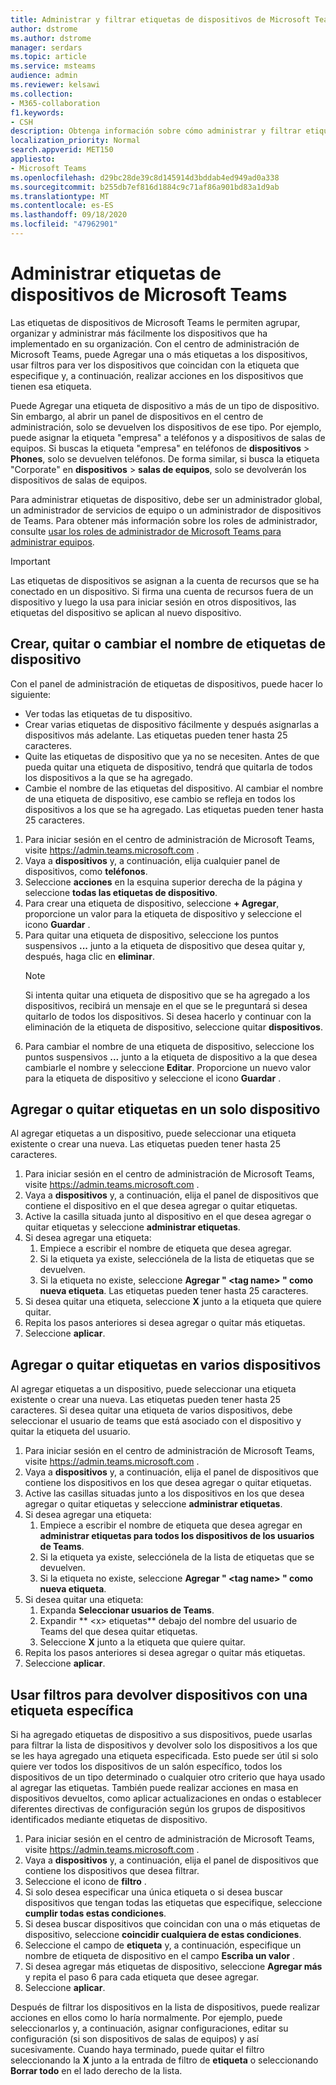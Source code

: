 ```yaml
---
title: Administrar y filtrar etiquetas de dispositivos de Microsoft Teams
author: dstrome
ms.author: dstrome
manager: serdars
ms.topic: article
ms.service: msteams
audience: admin
ms.reviewer: kelsawi
ms.collection:
- M365-collaboration
f1.keywords:
- CSH
description: Obtenga información sobre cómo administrar y filtrar etiquetas en los dispositivos de Microsoft Teams.
localization_priority: Normal
search.appverid: MET150
appliesto:
- Microsoft Teams
ms.openlocfilehash: d29bc28de39c8d145914d3bddab4ed949ad0a338
ms.sourcegitcommit: b255db7ef816d1884c9c71af86a901bd83a1d9ab
ms.translationtype: MT
ms.contentlocale: es-ES
ms.lasthandoff: 09/18/2020
ms.locfileid: "47962901"
---
```

# <a name="manage-microsoft-teams-device-tags"></a>Administrar etiquetas de dispositivos de Microsoft Teams

Las etiquetas de dispositivos de Microsoft Teams le permiten agrupar, organizar y administrar más fácilmente los dispositivos que ha implementado en su organización. Con el centro de administración de Microsoft Teams, puede Agregar una o más etiquetas a los dispositivos, usar filtros para ver los dispositivos que coincidan con la etiqueta que especifique y, a continuación, realizar acciones en los dispositivos que tienen esa etiqueta.

Puede Agregar una etiqueta de dispositivo a más de un tipo de dispositivo. Sin embargo, al abrir un panel de dispositivos en el centro de administración, solo se devuelven los dispositivos de ese tipo. Por ejemplo, puede asignar la etiqueta "empresa" a teléfonos y a dispositivos de salas de equipos. Si buscas la etiqueta "empresa" en teléfonos de **dispositivos**  >  **Phones**, solo se devuelven teléfonos. De forma similar, si busca la etiqueta "Corporate" en **dispositivos**  >  **salas de equipos**, solo se devolverán los dispositivos de salas de equipos.

Para administrar etiquetas de dispositivo, debe ser un administrador global, un administrador de servicios de equipo o un administrador de dispositivos de Teams. Para obtener más información sobre los roles de administrador, consulte [usar los roles de administrador de Microsoft Teams para administrar equipos](../using-admin-roles.md).

> [!IMPORTANT]
> Las etiquetas de dispositivos se asignan a la cuenta de recursos que se ha conectado en un dispositivo. Si firma una cuenta de recursos fuera de un dispositivo y luego la usa para iniciar sesión en otros dispositivos, las etiquetas del dispositivo se aplican al nuevo dispositivo.

## <a name="create-remove-or-rename-device-tags"></a>Crear, quitar o cambiar el nombre de etiquetas de dispositivo

Con el panel de administración de etiquetas de dispositivos, puede hacer lo siguiente:

- Ver todas las etiquetas de tu dispositivo.
- Crear varias etiquetas de dispositivo fácilmente y después asignarlas a dispositivos más adelante. Las etiquetas pueden tener hasta 25 caracteres.
- Quite las etiquetas de dispositivo que ya no se necesiten. Antes de que pueda quitar una etiqueta de dispositivo, tendrá que quitarla de todos los dispositivos a la que se ha agregado.
- Cambie el nombre de las etiquetas del dispositivo. Al cambiar el nombre de una etiqueta de dispositivo, ese cambio se refleja en todos los dispositivos a los que se ha agregado. Las etiquetas pueden tener hasta 25 caracteres.

1. Para iniciar sesión en el centro de administración de Microsoft Teams, visite https://admin.teams.microsoft.com .
2. Vaya a **dispositivos** y, a continuación, elija cualquier panel de dispositivos, como **teléfonos**.
3. Seleccione **acciones** en la esquina superior derecha de la página y seleccione **todas las etiquetas de dispositivo**.
4. Para crear una etiqueta de dispositivo, seleccione **+ Agregar**, proporcione un valor para la etiqueta de dispositivo y seleccione el icono **Guardar** .
5. Para quitar una etiqueta de dispositivo, seleccione los puntos suspensivos **...** junto a la etiqueta de dispositivo que desea quitar y, después, haga clic en **eliminar**.
    > [!NOTE]
    > Si intenta quitar una etiqueta de dispositivo que se ha agregado a los dispositivos, recibirá un mensaje en el que se le preguntará si desea quitarlo de todos los dispositivos. Si desea hacerlo y continuar con la eliminación de la etiqueta de dispositivo, seleccione quitar **dispositivos**.
6. Para cambiar el nombre de una etiqueta de dispositivo, seleccione los puntos suspensivos **...** junto a la etiqueta de dispositivo a la que desea cambiarle el nombre y seleccione **Editar**. Proporcione un nuevo valor para la etiqueta de dispositivo y seleccione el icono **Guardar** .

## <a name="add-or-remove-tags-on-a-single-device"></a>Agregar o quitar etiquetas en un solo dispositivo

Al agregar etiquetas a un dispositivo, puede seleccionar una etiqueta existente o crear una nueva. Las etiquetas pueden tener hasta 25 caracteres.

1. Para iniciar sesión en el centro de administración de Microsoft Teams, visite https://admin.teams.microsoft.com .
2. Vaya a **dispositivos** y, a continuación, elija el panel de dispositivos que contiene el dispositivo en el que desea agregar o quitar etiquetas.
3. Active la casilla situada junto al dispositivo en el que desea agregar o quitar etiquetas y seleccione **administrar etiquetas**.
4. Si desea agregar una etiqueta:
    1. Empiece a escribir el nombre de etiqueta que desea agregar.
    2. Si la etiqueta ya existe, selecciónela de la lista de etiquetas que se devuelven.
    3. Si la etiqueta no existe, seleccione **Agregar " \<tag name> " como nueva etiqueta**. Las etiquetas pueden tener hasta 25 caracteres.
5. Si desea quitar una etiqueta, seleccione **X** junto a la etiqueta que quiere quitar.
6. Repita los pasos anteriores si desea agregar o quitar más etiquetas.
7. Seleccione **aplicar**.

## <a name="add-or-remove-tags-on-multiple-devices"></a>Agregar o quitar etiquetas en varios dispositivos

Al agregar etiquetas a un dispositivo, puede seleccionar una etiqueta existente o crear una nueva. Las etiquetas pueden tener hasta 25 caracteres. Si desea quitar una etiqueta de varios dispositivos, debe seleccionar el usuario de teams que está asociado con el dispositivo y quitar la etiqueta del usuario.

1. Para iniciar sesión en el centro de administración de Microsoft Teams, visite https://admin.teams.microsoft.com .
2. Vaya a **dispositivos** y, a continuación, elija el panel de dispositivos que contiene los dispositivos en los que desea agregar o quitar etiquetas.
3. Active las casillas situadas junto a los dispositivos en los que desea agregar o quitar etiquetas y seleccione **administrar etiquetas**.
4. Si desea agregar una etiqueta:
    1. Empiece a escribir el nombre de etiqueta que desea agregar en **administrar etiquetas para todos los dispositivos de los usuarios de Teams**.
    2. Si la etiqueta ya existe, selecciónela de la lista de etiquetas que se devuelven.
    3. Si la etiqueta no existe, seleccione **Agregar " \<tag name> " como nueva etiqueta**.
5. Si desea quitar una etiqueta:
    1. Expanda **Seleccionar usuarios de Teams**.
    2. Expandir ** \<x> etiquetas** debajo del nombre del usuario de Teams del que desea quitar etiquetas.
    3. Seleccione **X** junto a la etiqueta que quiere quitar.
6. Repita los pasos anteriores si desea agregar o quitar más etiquetas.
7. Seleccione **aplicar**.

## <a name="use-filters-to-return-devices-with-a-specific-tag"></a>Usar filtros para devolver dispositivos con una etiqueta específica

Si ha agregado etiquetas de dispositivo a sus dispositivos, puede usarlas para filtrar la lista de dispositivos y devolver solo los dispositivos a los que se les haya agregado una etiqueta especificada. Esto puede ser útil si solo quiere ver todos los dispositivos de un salón específico, todos los dispositivos de un tipo determinado o cualquier otro criterio que haya usado al agregar las etiquetas. También puede realizar acciones en masa en dispositivos devueltos, como aplicar actualizaciones en ondas o establecer diferentes directivas de configuración según los grupos de dispositivos identificados mediante etiquetas de dispositivo.

1. Para iniciar sesión en el centro de administración de Microsoft Teams, visite https://admin.teams.microsoft.com .
2. Vaya a **dispositivos** y, a continuación, elija el panel de dispositivos que contiene los dispositivos que desea filtrar.
3. Seleccione el icono de **filtro** .
4. Si solo desea especificar una única etiqueta o si desea buscar dispositivos que tengan todas las etiquetas que especifique, seleccione **cumplir todas estas condiciones**.
5. Si desea buscar dispositivos que coincidan con una o más etiquetas de dispositivo, seleccione **coincidir cualquiera de estas condiciones**.
6. Seleccione el campo de **etiqueta** y, a continuación, especifique un nombre de etiqueta de dispositivo en el campo **Escriba un valor** .
7. Si desea agregar más etiquetas de dispositivo, seleccione **Agregar más** y repita el paso 6 para cada etiqueta que desee agregar.
8. Seleccione **aplicar**.

Después de filtrar los dispositivos en la lista de dispositivos, puede realizar acciones en ellos como lo haría normalmente. Por ejemplo, puede seleccionarlos y, a continuación, asignar configuraciones, editar su configuración (si son dispositivos de salas de equipos) y así sucesivamente. Cuando haya terminado, puede quitar el filtro seleccionando la **X**  junto a la entrada de filtro de **etiqueta** o seleccionando **Borrar todo** en el lado derecho de la lista.
